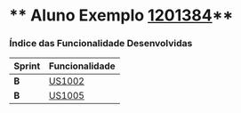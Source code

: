 ** Aluno Exemplo [1201384](./)** 
===============================


### Índice das Funcionalidade Desenvolvidas ###


| Sprint | Funcionalidade    |
|--------|-------------------|
| **B**  | [US1002](USDemo1) |
| **B**  | [US1005](USDemo1) |